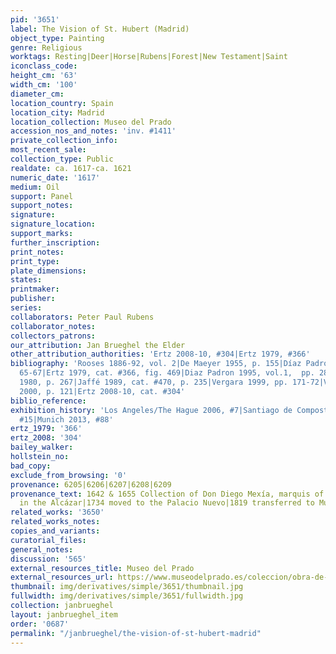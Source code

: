 ```yaml
---
pid: '3651'
label: The Vision of St. Hubert (Madrid)
object_type: Painting
genre: Religious
worktags: Resting|Deer|Horse|Rubens|Forest|New Testament|Saint
iconclass_code:
height_cm: '63'
width_cm: '100'
diameter_cm:
location_country: Spain
location_city: Madrid
location_collection: Museo del Prado
accession_nos_and_notes: 'inv. #1411'
private_collection_info:
most_recent_sale:
collection_type: Public
realdate: ca. 1617-ca. 1621
numeric_date: '1617'
medium: Oil
support: Panel
support_notes:
signature:
signature_location:
support_marks:
further_inscription:
print_notes:
print_type:
plate_dimensions:
states:
printmaker:
publisher:
series:
collaborators: Peter Paul Rubens
collaborator_notes:
collectors_patrons:
our_attribution: Jan Brueghel the Elder
other_attribution_authorities: 'Ertz 2008-10, #304|Ertz 1979, #366'
bibliography: 'Rooses 1886-92, vol. 2|De Maeyer 1955, p. 155|Díaz Padrón 1975, pp.
  65-67|Ertz 1979, cat. #366, fig. 469|Diaz Padron 1995, vol.1,  pp. 288-89|Crawford-Volk
  1980, p. 267|Jaffé 1989, cat. #470, p. 235|Vergara 1999, pp. 171-72|Van Mulders
  2000, p. 121|Ertz 2008-10, cat. #304'
biblio_reference:
exhibition_history: 'Los Angeles/The Hague 2006, #7|Santiago de Compostela 2011, cat.
  #15|Munich 2013, #88'
ertz_1979: '366'
ertz_2008: '304'
bailey_walker:
hollstein_no:
bad_copy:
exclude_from_browsing: '0'
provenance: 6205|6206|6207|6208|6209
provenance_text: 1642 & 1655 Collection of Don Diego Mexía, marquis of Leganés|1686
  in the Alcázar|1734 moved to the Palacio Nuevo|1819 transferred to Museo del Prado
related_works: '3650'
related_works_notes:
copies_and_variants:
curatorial_files:
general_notes:
discussion: '565'
external_resources_title: Museo del Prado
external_resources_url: https://www.museodelprado.es/coleccion/obra-de-arte/la-vision-de-san-huberto/79d8949b-15e5-4de2-8aad-6b9e2bdaf95f
thumbnail: img/derivatives/simple/3651/thumbnail.jpg
fullwidth: img/derivatives/simple/3651/fullwidth.jpg
collection: janbrueghel
layout: janbrueghel_item
order: '0687'
permalink: "/janbrueghel/the-vision-of-st-hubert-madrid"
---
```

